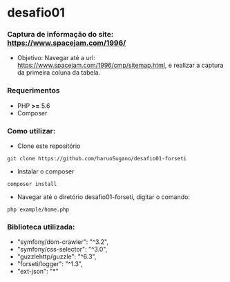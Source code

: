 # desafio01

### Captura de informação do site: https://www.spacejam.com/1996/

* Objetivo: Navegar até a url: https://www.spacejam.com/1996/cmp/sitemap.html, e realizar a captura da primeira coluna da tabela.

### Requerimentos
* PHP **>=** 5.6
* Composer

### Como utilizar:
* Clone este repositório 
```
git clone https://github.com/haruoSugano/desafio01-forseti
```
* Instalar o composer
```
composer install
```
* Navegar até o diretório desafio01-forseti, digitar o comando:
```
php example/home.php
```

### Biblioteca utilizada:
* "symfony/dom-crawler": "^3.2",
* "symfony/css-selector": "^3.0",
* "guzzlehttp/guzzle": "^6.3",
* "forseti/logger": "^1.3",
* "ext-json": "*"
